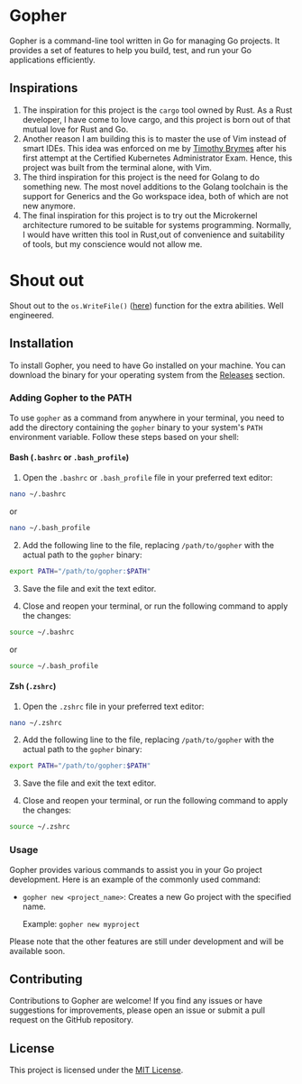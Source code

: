 # Gopher

Gopher is a command-line tool written in Go for managing Go projects. It provides a set of features to 
help you build, test, and run your Go applications efficiently.

## Inspirations
1. The inspiration for this project is the `cargo` tool owned by Rust. As a Rust developer, I have come to love cargo, and this project is born out of that mutual love for Rust and Go.
2. Another reason I am building this is to master the use of Vim instead of smart IDEs. This idea was enforced on me by [Timothy Brymes](https://github.com/Brymes) after his first attempt at the Certified Kubernetes Administrator Exam. Hence, this project was built from the terminal alone, with Vim. 
3. The third inspiration for this project is the need for Golang to do something new. The most novel additions to the Golang toolchain is the support for Generics and the Go workspace idea, both of which are not new anymore. 
4. The final inspiration for this project is to try out the Microkernel architecture rumored to be suitable for systems programming. Normally, I would have written this tool in Rust,out of convenience and suitability of tools, but my conscience would not allow me.

# Shout out
Shout out to the `os.WriteFile()` ([here](https://cs.opensource.google/go/go/+/go1.20.5:src/os/file.go;l=720)) function for the extra abilities. Well engineered.

## Installation

To install Gopher, you need to have Go installed on your machine. 
You can download the binary for your operating system from the [Releases](https://github.com/your-username/gopher/releases) section.

### Adding Gopher to the PATH

To use `gopher` as a command from anywhere in your terminal, you need to add the directory containing the `gopher` binary to your 
system's `PATH` environment variable. 
Follow these steps based on your shell:

#### Bash (`.bashrc` or `.bash_profile`)

1. Open the `.bashrc` or `.bash_profile` file in your preferred text editor:

```bash
nano ~/.bashrc
```

or

```bash
nano ~/.bash_profile
```

2. Add the following line to the file, replacing `/path/to/gopher` with the actual path to the `gopher` binary:

```bash
export PATH="/path/to/gopher:$PATH"
```

3. Save the file and exit the text editor.

4. Close and reopen your terminal, or run the following command to apply the changes:

```bash
source ~/.bashrc
```

or

```bash
source ~/.bash_profile
```

#### Zsh (`.zshrc`)

1. Open the `.zshrc` file in your preferred text editor:

```bash
nano ~/.zshrc
```

2. Add the following line to the file, replacing `/path/to/gopher` with the actual path to the `gopher` binary:

```bash
export PATH="/path/to/gopher:$PATH"
```

3. Save the file and exit the text editor.

4. Close and reopen your terminal, or run the following command to apply the changes:

```bash
source ~/.zshrc
```

### Usage

Gopher provides various commands to assist you in your Go project development. Here is an example of the commonly used command:

- `gopher new <project_name>`: Creates a new Go project with the specified name.

  Example: `gopher new myproject`

Please note that the other features are still under development and will be available soon.

## Contributing

Contributions to Gopher are welcome! If you find any issues or have suggestions for improvements, please open an issue or submit a pull request on the GitHub repository.

## License

This project is licensed under the [MIT License](LICENSE).
```
